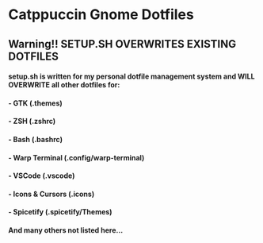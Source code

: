 # Catppuccin Gnome Dotfiles
## Warning!! SETUP.SH OVERWRITES EXISTING DOTFILES
#### setup.sh is written for my personal dotfile management system and WILL OVERWRITE all other dotfiles for:
####   - GTK (.themes)
####   - ZSH (.zshrc)
####   - Bash (.bashrc)
####   - Warp Terminal (.config/warp-terminal)
####   - VSCode (.vscode)
####   - Icons & Cursors (.icons)
####   - Spicetify (.spicetify/Themes)
#### And many others not listed here...
